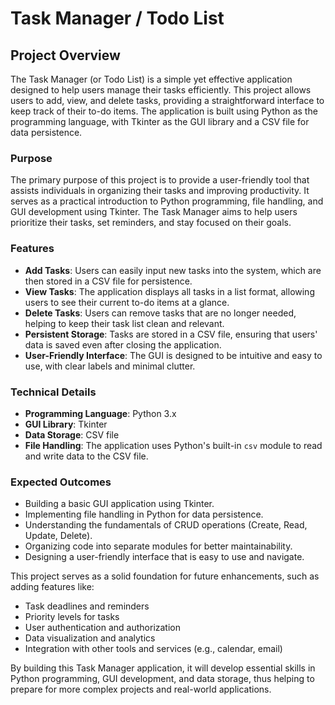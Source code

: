 # Task Manager / Todo List

## Project Overview

The Task Manager (or Todo List) is a simple yet effective application designed to help users manage their tasks efficiently.
This project allows users to add, view, and delete tasks, providing a straightforward interface to keep track of their to-do items.
The application is built using Python as the programming language, with Tkinter as the GUI library and a CSV file for data persistence.

### Purpose

The primary purpose of this project is to provide a user-friendly tool that assists individuals in organizing their tasks and improving productivity.
It serves as a practical introduction to Python programming, file handling, and GUI development using Tkinter.
The Task Manager aims to help users prioritize their tasks, set reminders, and stay focused on their goals.

### Features

- **Add Tasks**: Users can easily input new tasks into the system, which are then stored in a CSV file for persistence.
- **View Tasks**: The application displays all tasks in a list format, allowing users to see their current to-do items at a glance.
- **Delete Tasks**: Users can remove tasks that are no longer needed, helping to keep their task list clean and relevant.
- **Persistent Storage**: Tasks are stored in a CSV file, ensuring that users' data is saved even after closing the application.
- **User-Friendly Interface**: The GUI is designed to be intuitive and easy to use, with clear labels and minimal clutter.

### Technical Details

- **Programming Language**: Python 3.x
- **GUI Library**: Tkinter
- **Data Storage**: CSV file
- **File Handling**: The application uses Python's built-in `csv` module to read and write data to the CSV file.

### Expected Outcomes

- Building a basic GUI application using Tkinter.
- Implementing file handling in Python for data persistence.
- Understanding the fundamentals of CRUD operations (Create, Read, Update, Delete).
- Organizing code into separate modules for better maintainability.
- Designing a user-friendly interface that is easy to use and navigate.

This project serves as a solid foundation for future enhancements, such as adding features like:

- Task deadlines and reminders
- Priority levels for tasks
- User authentication and authorization
- Data visualization and analytics
- Integration with other tools and services (e.g., calendar, email)

By building this Task Manager application, it will develop essential skills in Python programming, GUI development, and data storage, thus helping to prepare for more complex projects and real-world applications.
